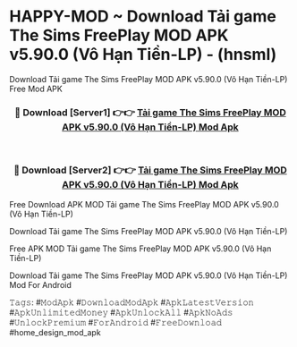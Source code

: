 # HAPPY-MOD ~ Download Tải game The Sims FreePlay MOD APK v5.90.0 (Vô Hạn Tiền-LP) - (hnsml)
Download Tải game The Sims FreePlay MOD APK v5.90.0 (Vô Hạn Tiền-LP) Free Mod APK

<div align="center">
<h3>🔴 Download [Server1] 👉👉 <a href="https://apk-comot.site?title=Tải_game_The_Sims_FreePlay_MOD_APK_v5.90.0_(Vô_Hạn_Tiền-LP)">Tải game The Sims FreePlay MOD APK v5.90.0 (Vô Hạn Tiền-LP) Mod Apk</a></h3><br>

<h3>🔴 Download [Server2] 👉👉 <a href="https://apk-comot.site?title=Tải_game_The_Sims_FreePlay_MOD_APK_v5.90.0_(Vô_Hạn_Tiền-LP)">Tải game The Sims FreePlay MOD APK v5.90.0 (Vô Hạn Tiền-LP) Mod Apk</a></h3>
</div>


Free Download APK MOD Tải game The Sims FreePlay MOD APK v5.90.0 (Vô Hạn Tiền-LP)

Download Tải game The Sims FreePlay MOD APK v5.90.0 (Vô Hạn Tiền-LP) 

Free APK MOD Tải game The Sims FreePlay MOD APK v5.90.0 (Vô Hạn Tiền-LP) 

Download Tải game The Sims FreePlay MOD APK v5.90.0 (Vô Hạn Tiền-LP) Mod For Android

𝚃𝚊𝚐𝚜: #𝙼𝚘𝚍𝙰𝚙𝚔 #𝙳𝚘𝚠𝚗𝚕𝚘𝚊𝚍𝙼𝚘𝚍𝙰𝚙𝚔 #𝙰𝚙𝚔𝙻𝚊𝚝𝚎𝚜𝚝𝚅𝚎𝚛𝚜𝚒𝚘𝚗 #𝙰𝚙𝚔𝚄𝚗𝚕𝚒𝚖𝚒𝚝𝚎𝚍𝙼𝚘𝚗𝚎𝚢 #𝙰𝚙𝚔𝚄𝚗𝚕𝚘𝚌𝚔𝙰𝚕𝚕 #𝙰𝚙𝚔𝙽𝚘𝙰𝚍𝚜 #𝚄𝚗𝚕𝚘𝚌𝚔𝙿𝚛𝚎𝚖𝚒𝚞𝚖 #𝙵𝚘𝚛𝙰𝚗𝚍𝚛𝚘𝚒𝚍 #𝙵𝚛𝚎𝚎𝙳𝚘𝚠𝚗𝚕𝚘𝚊𝚍 #home_design_mod_apk